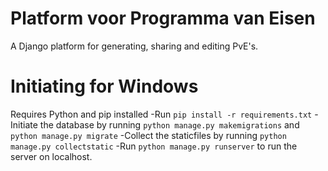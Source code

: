 # Platform voor Programma van Eisen
A Django platform for generating, sharing and editing PvE's.

# Initiating for Windows
Requires Python and pip installed
-Run `pip install -r requirements.txt`
-Initiate the database by running `python manage.py makemigrations` and `python manage.py migrate`
-Collect the staticfiles by running `python manage.py collectstatic`
-Run `python manage.py runserver` to run the server on localhost.
